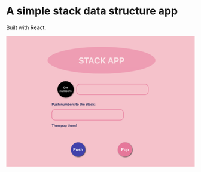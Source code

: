 # A simple stack data structure app

Built with React.

![screenshot](https://github.com/andorjamb/DatabasesDataStructures/blob/master/stack-task/screenshot_stackapp.png)

